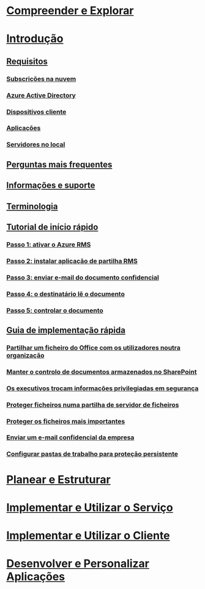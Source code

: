 # [Compreender e Explorar](/rights-management/understand-explore/azure-rights-management)
# [Introdução](requirements-azure-rms.md)
## [Requisitos](requirements-azure-rms.md)
### [Subscrições na nuvem](requirements-subscriptions.md)
### [Azure Active Directory](requirements-azure-ad.md)
### [Dispositivos cliente](requirements-client-devices.md)
### [Aplicações](requirements-applications.md)
### [Servidores no local ](requirements-servers.md)
## [Perguntas mais frequentes](faqs.md)
## [Informações e suporte](information-support.md)
## [Terminologia](terminology.md)
## [Tutorial de início rápido](quick-start-tutorial.md)
### [Passo 1: ativar o Azure RMS](tutorial-step1.md)
### [Passo 2: instalar aplicação de partilha RMS](tutorial-step2.md)
### [Passo 3: enviar e-mail do documento confidencial](tutorial-step3.md)
### [Passo 4: o destinatário lê o documento](tutorial-step4.md)
### [Passo 5: controlar o documento](tutorial-step5.md)
## [Guia de implementação rápida](rapid-deployment-guide.md)
### [Partilhar um ficheiro do Office com os utilizadores noutra organização](scenario-share-office-file-externally.md)
### [Manter o controlo de documentos armazenados no SharePoint](scenario-sharepoint.md)
### [Os executivos trocam informações privilegiadas em segurança](scenario-executives-email.md)
### [Proteger ficheiros numa partilha de servidor de ficheiros](scenario-fci.md)
### [Proteger os ficheiros mais importantes](scenario-secure-most-valuable-files.md)
### [Enviar um e-mail confidencial da empresa](scenario-company-confidential-email.md)
### [Configurar pastas de trabalho para proteção persistente](scenario-work-folders.md)
# [Planear e Estruturar](/rights-management/plan-design/deployment-roadmap)
# [Implementar e Utilizar o Serviço](/rights-management/deploy-use/activate-service)
# [Implementar e Utilizar o Cliente](/rights-management/rms-client/use-client)
# [Desenvolver e Personalizar Aplicações](/rights-management/develop/developers-guide)


<!--HONumber=Apr16_HO4-->


